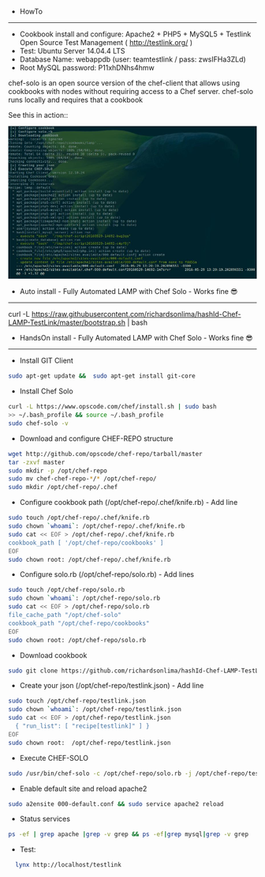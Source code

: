 * HowTo
------------
* Cookbook install and configure: Apache2 + PHP5 + MySQL5 + Testlink Open Source Test Management
( http://testlink.org/ )
* Test: Ubuntu Server 14.04.4 LTS
* Database Name: webappdb (user: teamtestlink / pass: zwsIFHa3ZLd)
* Root MySQL password: P11xhDNhs4hmw

chef-solo is an open source version of the chef-client that allows using cookbooks with nodes
without requiring access to a Chef server.
chef-solo runs locally and requires that a cookbook

See this in action::

![alt tag](https://raw.githubusercontent.com/richardsonlima/hashId-Chef-LAMP-TestLink/master/images/running-001.jpg)


- Auto install - Fully Automated LAMP with Chef Solo - Works fine :sunglasses:
------------
curl -L https://raw.githubusercontent.com/richardsonlima/hashId-Chef-LAMP-TestLink/master/bootstrap.sh | bash


- HandsOn install - Fully Automated LAMP with Chef Solo - Works fine :sunglasses:
------------

* Install GIT Client
``` bash
sudo apt-get update &&  sudo apt-get install git-core
```

* Install Chef Solo
``` bash
curl -L https://www.opscode.com/chef/install.sh | sudo bash
>> ~/.bash_profile && source ~/.bash_profile
sudo chef-solo -v
```

* Download and configure CHEF-REPO structure
``` bash
wget http://github.com/opscode/chef-repo/tarball/master
tar -zxvf master
sudo mkdir -p /opt/chef-repo
sudo mv chef-chef-repo-*/* /opt/chef-repo/
sudo mkdir /opt/chef-repo/.chef
```

* Configure cookbook path (/opt/chef-repo/.chef/knife.rb) - Add line
``` bash
sudo touch /opt/chef-repo/.chef/knife.rb
sudo chown `whoami`: /opt/chef-repo/.chef/knife.rb
sudo cat << EOF > /opt/chef-repo/.chef/knife.rb
cookbook_path [ '/opt/chef-repo/cookbooks' ]
EOF
sudo chown root: /opt/chef-repo/.chef/knife.rb
```

* Configure solo.rb (/opt/chef-repo/solo.rb) - Add lines
``` bash
sudo touch /opt/chef-repo/solo.rb
sudo chown `whoami`: /opt/chef-repo/solo.rb
sudo cat << EOF > /opt/chef-repo/solo.rb
file_cache_path "/opt/chef-solo"
cookbook_path "/opt/chef-repo/cookbooks"
EOF
sudo chown root: /opt/chef-repo/solo.rb
```

* Download cookbook
``` bash
sudo git clone https://github.com/richardsonlima/hashId-Chef-LAMP-TestLink.git -l /opt/chef-repo/cookbooks/testlink
```

* Create your json (/opt/chef-repo/testlink.json) - Add line
``` bash
sudo touch /opt/chef-repo/testlink.json
sudo chown `whoami`: /opt/chef-repo/testlink.json
sudo cat << EOF > /opt/chef-repo/testlink.json
  { "run_list": [ "recipe[testlink]" ] }
EOF
sudo chown root:  /opt/chef-repo/testlink.json
```

* Execute CHEF-SOLO
``` bash
sudo /usr/bin/chef-solo -c /opt/chef-repo/solo.rb -j /opt/chef-repo/testlink.json
```

* Enable default site and reload apache2
``` bash
sudo a2ensite 000-default.conf && sudo service apache2 reload
```

* Status services
``` bash
ps -ef | grep apache |grep -v grep && ps -ef|grep mysql|grep -v grep
```   

* Test:
``` bash
  lynx http://localhost/testlink
```
